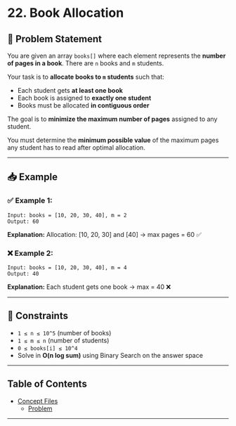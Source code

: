 # 22. Book Allocation

## 🧠 Problem Statement

You are given an array `books[]` where each element represents the **number of pages in a book**. There are `n` books and `m` students.

Your task is to **allocate books to `m` students** such that:
- Each student gets **at least one book**
- Each book is assigned to **exactly one student**
- Books must be allocated **in contiguous order**

The goal is to **minimize the maximum number of pages** assigned to any student.

You must determine the **minimum possible value** of the maximum pages any student has to read after optimal allocation.

---

## 📥 Example

### ✅ Example 1:
```
Input: books = [10, 20, 30, 40], m = 2
Output: 60
```
**Explanation:** Allocation: [10, 20, 30] and [40] → max pages = 60 ✅

### ❌ Example 2:
```
Input: books = [10, 20, 30, 40], m = 4
Output: 40
```
**Explanation:** Each student gets one book → max = 40 ❌

---

## 📌 Constraints

- `1 ≤ n ≤ 10^5` (number of books)
- `1 ≤ m ≤ n` (number of students)
- `0 ≤ books[i] ≤ 10^4`
- Solve in **O(n log sum)** using Binary Search on the answer space

---

## Table of Contents

- [Concept Files](#concept-files)
  - [Problem](/22_Book_Allocation/01.cpp)

---

